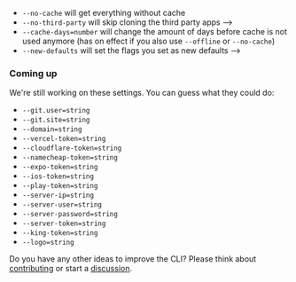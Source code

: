 - `--no-cache` will get everything without cache
- `--no-third-party` will skip cloning the third party apps -->
- `--cache-days=number` will change the amount of days before cache is not used anymore (has on effect if you also use `--offline` or `--no-cache`)
- `--new-defaults` will set the flags you set as new defaults -->

### Coming up

We're still working on these settings. You can guess what they could do:

- `--git.user=string`
- `--git.site=string`
- `--domain=string`
- `--vercel-token=string`
- `--cloudflare-token=string`
- `--namecheap-token=string`
- `--expo-token=string`
- `--ios-token=string`
- `--play-token=string`
- `--server-ip=string`
- `--server-user=string`
- `--server-password=string`
- `--server-token=string`
- `--king-token=string`
- `--logo=string`

Do you have any other ideas to improve the CLI? Please think about [contributing](https://github.com/Code-From-Anywhere/sensible/blob/main/contributing.md) or start a [discussion](https://github.com/Code-From-Anywhere/sensible/discussions).
